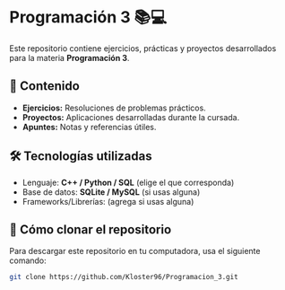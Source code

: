 # Programación 3 📚💻

Este repositorio contiene ejercicios, prácticas y proyectos desarrollados para la materia **Programación 3**.

## 📁 Contenido
- **Ejercicios:** Resoluciones de problemas prácticos.
- **Proyectos:** Aplicaciones desarrolladas durante la cursada.
- **Apuntes:** Notas y referencias útiles.

## 🛠️ Tecnologías utilizadas
- Lenguaje: **C++ / Python / SQL** (elige el que corresponda)
- Base de datos: **SQLite / MySQL** (si usas alguna)
- Frameworks/Librerías: (agrega si usas alguna)

## 🚀 Cómo clonar el repositorio
Para descargar este repositorio en tu computadora, usa el siguiente comando:

```sh
git clone https://github.com/Kloster96/Programacion_3.git
